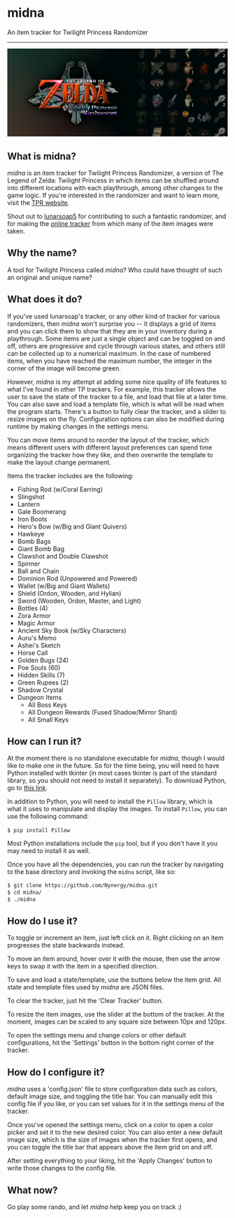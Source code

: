 # midna

An item tracker for Twilight Princess Randomizer

------------------------------------------------------------------------------

![Tracker Banner](banner.jpg)

## What is midna?

_midna_ is an item tracker for Twilight Princess Randomizer, a version of The
Legend of Zelda: Twilight Princess in which items can be shuffled around into
different locations with each playthrough, among other changes to the game
logic. If you're interested in the randomizer and want to learn more, visit the
[TPR website](https://tprandomizer.com/).

Shout out to [lunarsoap5](https://github.com/lunarsoap5) for contributing to
such a fantastic randomizer, and for making the [online
tracker](https://tracker.zeldatp.net/) from which many of the item images were
taken.

## Why the name?

A tool for Twilight Princess called _midna_? Who could have thought of such an
original and unique name?

## What does it do?

If you've used lunarsoap's tracker, or any other kind of tracker for various
randomizers, then _midna_ won't surprise you -- it displays a grid of items and
you can click them to show that they are in your inventory during a playthrough.
Some items are just a single object and can be toggled on and off, others are
progressive and cycle through various states, and others still can be collected
up to a numerical maximum. In the case of numbered items, when you have reached
the maximum number, the integer in the corner of the image will become green.

However, _midna_ is my attempt at adding some nice quality of life features to
what I've found in other TP trackers. For example, this tracker allows the user
to save the state of the tracker to a file, and load that file at a later time.
You can also save and load a template file, which is what will be read when the
program starts. There's a button to fully clear the tracker, and a slider to
resize images on the fly. Configuration options can also be modified during
runtime by making changes in the settings menu.

You can move items around to reorder the layout of the tracker, which means
different users with different layout preferences can spend time organizing the
tracker how they like, and then overwrite the template to make the layout change
permanent.

Items the tracker includes are the following:
- Fishing Rod (w/Coral Earring)
- Slingshot
- Lantern
- Gale Boomerang
- Iron Boots
- Hero's Bow (w/Big and Giant Quivers)
- Hawkeye
- Bomb Bags
- Giant Bomb Bag
- Clawshot and Double Clawshot
- Spinner
- Ball and Chain
- Dominion Rod (Unpowered and Powered)
- Wallet (w/Big and Giant Wallets)
- Shield (Ordon, Wooden, and Hylian)
- Sword (Wooden, Ordon, Master, and Light)
- Bottles (4)
- Zora Armor
- Magic Armor
- Ancient Sky Book (w/Sky Characters)
- Auru's Memo
- Ashei's Sketch
- Horse Call
- Golden Bugs (24)
- Poe Souls (60)
- Hidden Skills (7)
- Green Rupees (2)
- Shadow Crystal
- Dungeon Items
  - All Boss Keys
  - All Dungeon Rewards (Fused Shadow/Mirror Shard)
  - All Small Keys

## How can I run it?

At the moment there is no standalone executable for _midna_, though I would like
to make one in the future. So for the time being, you will need to have Python
installed with tkinter (in most cases tkinter is part of the standard library,
so you should not need to install it separately). To download Python, go to
[this link](https://www.python.org/downloads/).

In addition to Python, you will need to install the `Pillow` library, which is
what it uses to manipulate and display the images. To install `Pillow`, you can
use the following command:

`$ pip install Pillow`

Most Python installations include the `pip` tool, but if you don't have it you
may need to install it as well.

Once you have all the dependencies, you can run the tracker by navigating to the
base directory and invoking the `midna` script, like so:

```
$ git clone https://github.com/Nynergy/midna.git
$ cd midna/
$ ./midna
```

## How do I use it?

To toggle or increment an item, just left click on it. Right clicking on an item
progresses the state backwards instead.

To move an item around, hover over it with the mouse, then use the arrow keys to
swap it with the item in a specified direction.

To save and load a state/template, use the buttons below the item grid. All
state and template files used by _midna_ are JSON files.

To clear the tracker, just hit the 'Clear Tracker' button.

To resize the item images, use the slider at the bottom of the tracker. At the
moment, images can be scaled to any square size between 10px and 120px.

To open the settings menu and change colors or other default configurations, hit
the 'Settings' button in the bottom right corner of the tracker.

## How do I configure it?

_midna_ uses a 'config.json' file to store configuration data such as colors,
default image size, and toggling the title bar. You can manually edit this
config file if you like, or you can set values for it in the settings menu of
the tracker.

Once you've opened the settings menu, click on a color to open a color picker
and set it to the new desired color. You can also enter a new default image
size, which is the size of images when the tracker first opens, and you can
toggle the title bar that appears above the item grid on and off.

After setting everything to your liking, hit the 'Apply Changes' button to write
those changes to the config file.

## What now?

Go play some rando, and let _midna_ help keep you on track :)
